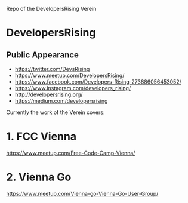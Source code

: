 Repo of the DevelopersRising Verein


# DevelopersRising

## Public Appearance

- https://twitter.com/DevsRising
- https://www.meetup.com/DevelopersRising/
- https://www.facebook.com/Developers-Rising-273886056453052/
- https://www.instagram.com/developers_rising/
- http://developersrising.org/
- https://medium.com/developersrising


Currently the work of the Verein covers:

# 1. FCC Vienna

https://www.meetup.com/Free-Code-Camp-Vienna/


# 2. Vienna Go

https://www.meetup.com/Vienna-go-Vienna-Go-User-Group/


